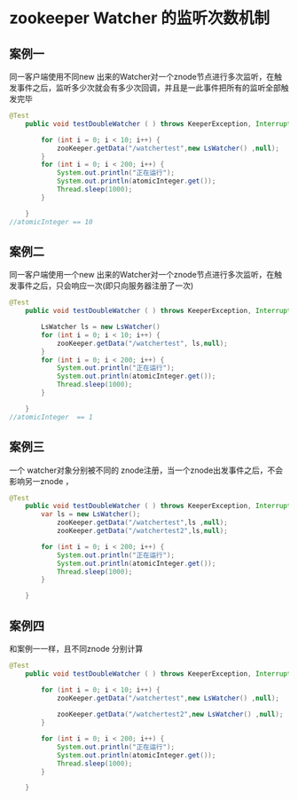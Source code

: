 # zookeeper Watcher 的监听次数机制

## 案例一

同一客户端使用不同new 出来的Watcher对一个znode节点进行多次监听，在触发事件之后，监听多少次就会有多少次回调，并且是一此事件把所有的监听全部触发完毕

```java
@Test
    public void testDoubleWatcher ( ) throws KeeperException, InterruptedException {

        for (int i = 0; i < 10; i++) {
            zooKeeper.getData("/watchertest",new LsWatcher() ,null);
        }
        for (int i = 0; i < 200; i++) {
            System.out.println("正在运行");
            System.out.println(atomicInteger.get());
            Thread.sleep(1000);
        }

    }
//atomicInteger == 10
```

## 案例二

同一客户端使用一个new 出来的Watcher对一个znode节点进行多次监听，在触发事件之后，只会响应一次(即只向服务器注册了一次) 

```java
@Test
    public void testDoubleWatcher ( ) throws KeeperException, InterruptedException {

        LsWatcher ls = new LsWatcher()
        for (int i = 0; i < 10; i++) {
            zooKeeper.getData("/watchertest", ls,null);
        }
        for (int i = 0; i < 200; i++) {
            System.out.println("正在运行");
            System.out.println(atomicInteger.get());
            Thread.sleep(1000);
        }

    }
//atomicInteger  == 1
```

## 案例三

一个 watcher对象分别被不同的 znode注册，当一个znode出发事件之后，不会影响另一znode ，

```java
@Test
    public void testDoubleWatcher ( ) throws KeeperException, InterruptedException {
        var ls = new LsWatcher();
            zooKeeper.getData("/watchertest",ls ,null);
            zooKeeper.getData("/watchertest2",ls,null);

        for (int i = 0; i < 200; i++) {
            System.out.println("正在运行");
            System.out.println(atomicInteger.get());
            Thread.sleep(1000);
        }

    }
```

## 案例四

和案例一一样，且不同znode 分别计算

```java
@Test
    public void testDoubleWatcher ( ) throws KeeperException, InterruptedException {

        for (int i = 0; i < 10; i++) {
            zooKeeper.getData("/watchertest",new LsWatcher() ,null);
        
            zooKeeper.getData("/watchertest2",new LsWatcher() ,null);
        }

        for (int i = 0; i < 200; i++) {
            System.out.println("正在运行");
            System.out.println(atomicInteger.get());
            Thread.sleep(1000);
        }

    }
```



